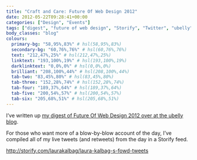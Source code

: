 ```yaml
---
title: "Craft and Care: Future Of Web Design 2012"
date: 2012-05-22T09:28:41+00:00
categories: ["Design", "Events"]
tags: ["digest", "future of web design", "Storify", "Twitter", "ubelly"]
body_classes: "blog"
colours:
  primary-bg: "58,95%,83%" # hsl(58,95%,83%)
  secondary-bg: "60,76%,76%" # hsl(60,76%,76%)
  text: "212,47%,25%" # hsl(212,47%,25%)
  linktext: "193,100%,19%" # hsl(193,100%,19%)
  darklinktext: "0,0%,0%" # hsl(0,0%,0%)
  brilliant: "208,100%,44%" # hsl(208,100%,44%)
  tab-two: "83,45%,80%" # hsl(83,45%,80%)
  tab-three: "152,28%,74%" # hsl(152,28%,74%)
  tab-four: "189,37%,64%" # hsl(189,37%,64%)
  tab-five: "200,54%,57%" # hsl(200,54%,57%)
  tab-six: "205,68%,51%" # hsl(205,68%,51%)
---
```


I’ve written up [my digest of Future Of Web Design 2012 over at the ubelly blog](http://www.ubelly.com/2012/05/craft-and-care-future-of-web-design-london-2012/).

For those who want more of a blow-by-blow account of the day, I’ve compiled all of my live tweets (and retweets) from the day in a Storify feed.

http://storify.com/laurakalbag/laura-kalbag-s-fowd-tweets

	